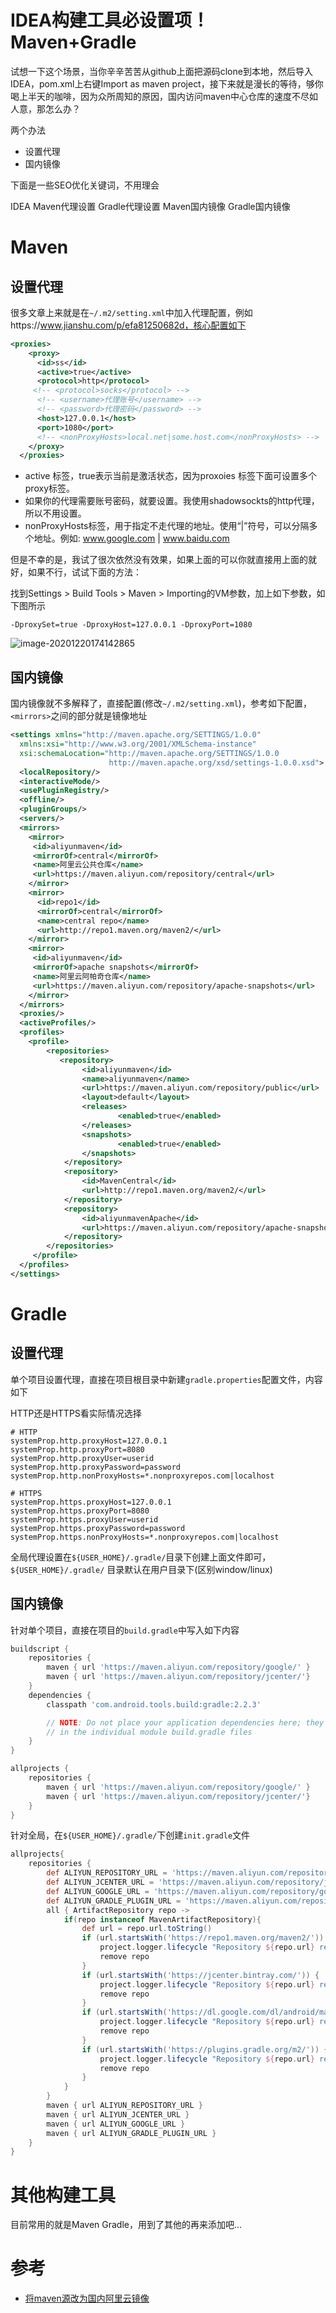 # IDEA构建工具必设置项！Maven+Gradle

试想一下这个场景，当你辛辛苦苦从github上面把源码clone到本地，然后导入IDEA，pom.xml上右键Import as maven project，接下来就是漫长的等待，够你喝上半天的咖啡，因为众所周知的原因，国内访问maven中心仓库的速度不尽如人意，那怎么办？

两个办法

- 设置代理
- 国内镜像

下面是一些SEO优化关键词，不用理会

IDEA Maven代理设置 Gradle代理设置 Maven国内镜像 Gradle国内镜像

# Maven

## 设置代理

很多文章上来就是在`~/.m2/setting.xml`中加入代理配置，例如https://www.jianshu.com/p/efa81250682d，核心配置如下

```xml
<proxies>
    <proxy>
      <id>ss</id>
      <active>true</active>
      <protocol>http</protocol>
     <!-- <protocol>socks</protocol> -->
      <!-- <username>代理账号</username> -->
      <!-- <password>代理密码</password> -->
      <host>127.0.0.1</host>
      <port>1080</port>
      <!-- <nonProxyHosts>local.net|some.host.com</nonProxyHosts> -->
    </proxy>
  </proxies>
```

- active 标签，true表示当前是激活状态，因为proxoies   标签下面可设置多个proxy标签。
- 如果你的代理需要账号密码，就要设置。我使用shadowsockts的http代理，所以不用设置。
- nonProxyHosts标签，用于指定不走代理的地址。使用“|”符号，可以分隔多个地址。例如: www.google.com  |  www.baidu.com

但是不幸的是，我试了很次依然没有效果，如果上面的可以你就直接用上面的就好，如果不行，试试下面的方法：

找到Settings  > Build Tools > Maven > Importing的VM参数，加上如下参数，如下图所示

```
-DproxySet=true -DproxyHost=127.0.0.1 -DproxyPort=1080
```

![image-20201220174142865](files/image-20201220174142865.png)

## 国内镜像

国内镜像就不多解释了，直接配置(修改`~/.m2/setting.xml`)，参考如下配置，`<mirrors>`之间的部分就是镜像地址

```xml
<settings xmlns="http://maven.apache.org/SETTINGS/1.0.0"
  xmlns:xsi="http://www.w3.org/2001/XMLSchema-instance"
  xsi:schemaLocation="http://maven.apache.org/SETTINGS/1.0.0
                      http://maven.apache.org/xsd/settings-1.0.0.xsd">
  <localRepository/>
  <interactiveMode/>
  <usePluginRegistry/>
  <offline/>
  <pluginGroups/>
  <servers/>
  <mirrors>
    <mirror>
     <id>aliyunmaven</id>
     <mirrorOf>central</mirrorOf>
     <name>阿里云公共仓库</name>
     <url>https://maven.aliyun.com/repository/central</url>
    </mirror>
    <mirror>
      <id>repo1</id>
      <mirrorOf>central</mirrorOf>
      <name>central repo</name>
      <url>http://repo1.maven.org/maven2/</url>
    </mirror>
    <mirror>
     <id>aliyunmaven</id>
     <mirrorOf>apache snapshots</mirrorOf>
     <name>阿里云阿帕奇仓库</name>
     <url>https://maven.aliyun.com/repository/apache-snapshots</url>
    </mirror>
  </mirrors>
  <proxies/>
  <activeProfiles/>
  <profiles>
    <profile>  
        <repositories>
           <repository>
                <id>aliyunmaven</id>
                <name>aliyunmaven</name>
                <url>https://maven.aliyun.com/repository/public</url>
                <layout>default</layout>
                <releases>
                        <enabled>true</enabled>
                </releases>
                <snapshots>
                        <enabled>true</enabled>
                </snapshots>
            </repository>
            <repository>
                <id>MavenCentral</id>
                <url>http://repo1.maven.org/maven2/</url>
            </repository>
            <repository>
                <id>aliyunmavenApache</id>
                <url>https://maven.aliyun.com/repository/apache-snapshots</url>
            </repository>
        </repositories>             
     </profile>
  </profiles>
</settings>
```

# Gradle

## 设置代理

单个项目设置代理，直接在项目根目录中新建`gradle.properties`配置文件，内容如下

HTTP还是HTTPS看实际情况选择

```properties
# HTTP
systemProp.http.proxyHost=127.0.0.1
systemProp.http.proxyPort=8080
systemProp.http.proxyUser=userid
systemProp.http.proxyPassword=password
systemProp.http.nonProxyHosts=*.nonproxyrepos.com|localhost

# HTTPS
systemProp.https.proxyHost=127.0.0.1
systemProp.https.proxyPort=8080
systemProp.https.proxyUser=userid
systemProp.https.proxyPassword=password
systemProp.https.nonProxyHosts=*.nonproxyrepos.com|localhost
```

全局代理设置在`${USER_HOME}/.gradle/`目录下创建上面文件即可，`${USER_HOME}/.gradle/` 目录默认在用户目录下(区别window/linux)

## 国内镜像

针对单个项目，直接在项目的`build.gradle`中写入如下内容

```groovy
buildscript {
    repositories {
        maven { url 'https://maven.aliyun.com/repository/google/' }
        maven { url 'https://maven.aliyun.com/repository/jcenter/'}
    }
    dependencies {
        classpath 'com.android.tools.build:gradle:2.2.3'

        // NOTE: Do not place your application dependencies here; they belong
        // in the individual module build.gradle files
    }        
}

allprojects {
    repositories {
        maven { url 'https://maven.aliyun.com/repository/google/' }
        maven { url 'https://maven.aliyun.com/repository/jcenter/'}
    }
}
```

针对全局，在`${USER_HOME}/.gradle/`下创建`init.gradle`文件

```groovy
allprojects{
    repositories {
        def ALIYUN_REPOSITORY_URL = 'https://maven.aliyun.com/repository/public/'
        def ALIYUN_JCENTER_URL = 'https://maven.aliyun.com/repository/jcenter/'
        def ALIYUN_GOOGLE_URL = 'https://maven.aliyun.com/repository/google/'
        def ALIYUN_GRADLE_PLUGIN_URL = 'https://maven.aliyun.com/repository/gradle-plugin/'
        all { ArtifactRepository repo ->
            if(repo instanceof MavenArtifactRepository){
                def url = repo.url.toString()
                if (url.startsWith('https://repo1.maven.org/maven2/')) {
                    project.logger.lifecycle "Repository ${repo.url} replaced by $ALIYUN_REPOSITORY_URL."
                    remove repo
                }
                if (url.startsWith('https://jcenter.bintray.com/')) {
                    project.logger.lifecycle "Repository ${repo.url} replaced by $ALIYUN_JCENTER_URL."
                    remove repo
                }
                if (url.startsWith('https://dl.google.com/dl/android/maven2/')) {
                    project.logger.lifecycle "Repository ${repo.url} replaced by $ALIYUN_GOOGLE_URL."
                    remove repo
                }
                if (url.startsWith('https://plugins.gradle.org/m2/')) {
                    project.logger.lifecycle "Repository ${repo.url} replaced by $ALIYUN_GRADLE_PLUGIN_URL."
                    remove repo
                }
            }
        }
        maven { url ALIYUN_REPOSITORY_URL }
        maven { url ALIYUN_JCENTER_URL }
        maven { url ALIYUN_GOOGLE_URL }
        maven { url ALIYUN_GRADLE_PLUGIN_URL }
    }
}
```

# 其他构建工具

目前常用的就是Maven Gradle，用到了其他的再来添加吧...

# 参考

- [将maven源改为国内阿里云镜像](https://zhuanlan.zhihu.com/p/71998219)

  

